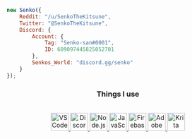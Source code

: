 
```js
new Senko({
    Reddit: "/u/SenkoTheKitsune",
    Twitter: "@SenkoTheKitsune",
    Discord: {
        Account: {
            Tag: "Senko-san#0001",
            ID: 609097445825052701
        },
        Senkos_World: "discord.gg/senko"
    }
});
```
<div align="center">

### Things I use

<br>

<a href="https://code.visualstudio.com/" target="_blank">
    <img alt="VSCode" width="40px" src="https://i.imgur.com/6hkq862.png"/>
</a>
<a href="https://discord.js.org/" target="_blank">
    <img alt="Discord.js" width="40px" src="https://i.imgur.com/ahMnobj.png"/>
</a>
<a href="https://nodejs.org/" target="_blank">
    <img alt="Node.js" width="40px" src="https://i.imgur.com/LXpgAFQ.png"/>
</a>
<a href="https://www.javascript.com/" target="_blank">
    <img alt="JavaScript" width="40px" src="https://i.imgur.com/kBDXwhn.png"/>
</a>
<a href="https://firebase.google.com/" target="_blank">
    <img alt="Firebase" width="40px" src="https://i.imgur.com/ouZHkjd.png"/>
</a>
<a href="https://www.adobe.com/products/illustrator.html" target="_blank">
    <img alt="Adobe Illustrator" width="40px" src="https://i.imgur.com/xZez7f6.png"/>
</a>
<a href="https://krita.org/" target="_blank">
    <img alt="Krita" width="40px" src="https://i.imgur.com/ib9NSez.png"/>
</a>
